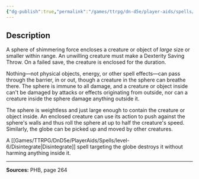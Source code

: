 ```yaml
---
{"dg-publish":true,"permalink":"/games/ttrpg/dn-d5e/player-aids/spells/level-4/otiluke-s-resilient-sphere/","tags":["TTRPG/DND/5e","verbal","somatic","material","concentration","Spell"],"noteIcon":""}
---
```



## Description
A sphere of shimmering force encloses a creature or object of *large* size or smaller within range.
An unwilling creature must make a Dexterity Saving Throw.
On a failed save, the creature is enclosed for the duration.

Nothing—not physical objects, energy, or other spell effects—can pass through the barrier, in or out, though a creature in the sphere can breathe there.
The sphere is immune to all damage, and a creature or object inside can't be damaged by attacks or effects originating from outside, nor can a creature inside the sphere damage anything outside it.

The sphere is weightless and just large enough to contain the creature or object inside.
An enclosed creature can use its action to push against the sphere's walls and thus roll the sphere at up to half the creature's speed.
Similarly, the globe can be picked up and moved by other creatures.

A [[Games/TTRPG/DnD5e/PlayerAids/Spells/level-6/Disintegrate\|Disintegrate]] spell targeting the globe destroys it without harming anything inside it.

---

**Sources:** PHB, page 264
